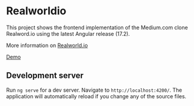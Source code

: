 # Realworldio

This project shows the frontend implementation of the Medium.com clone Realword.io using the latest Angular release (17.2).

More information on [Realworld.io](https://realworld-docs.netlify.app/docs/intro)

[Demo](https://realworld-gpoulles.netlify.app/)

## Development server

Run `ng serve` for a dev server. Navigate to `http://localhost:4200/`. The application will automatically reload if you change any of the source files.

